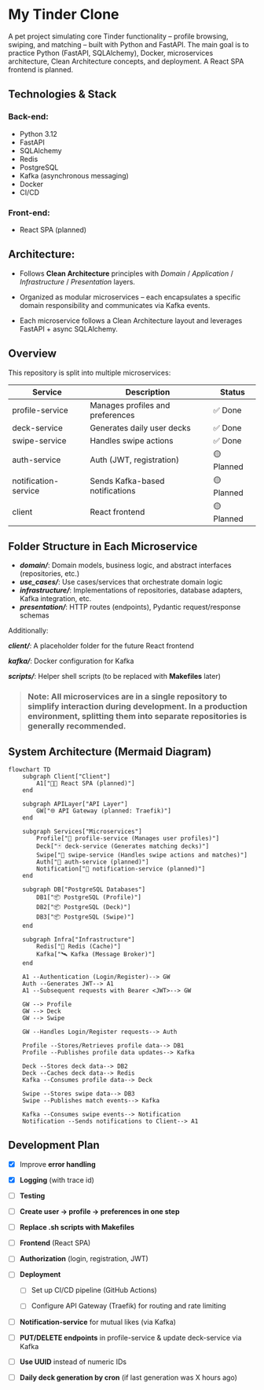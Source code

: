 # My Tinder Clone

A pet project simulating core Tinder functionality – profile browsing, swiping, and matching – built with Python and FastAPI.
The main goal is to practice Python (FastAPI, SQLAlchemy), Docker, microservices architecture, Clean Architecture concepts, and deployment. A React SPA frontend is planned.

## Technologies & Stack
### Back-end:

- Python 3.12
- FastAPI
- SQLAlchemy
- Redis
- PostgreSQL
- Kafka (asynchronous messaging)
- Docker
- CI/CD

### Front-end:
- React SPA (planned)

## Architecture:

- Follows **Clean Architecture** principles with *Domain* / *Application* / *Infrastructure* / *Presentation* layers.

- Organized as modular microservices – each encapsulates a specific domain responsibility and communicates via Kafka events.

- Each microservice follows a Clean Architecture layout and leverages FastAPI + async SQLAlchemy.

## Overview
This repository is split into multiple microservices:

| Service             | Description                        | Status       |
|---------------------|------------------------------------|--------------|
| profile-service     | Manages profiles and preferences   | ✅ Done       |
| deck-service        | Generates daily user decks         | ✅ Done       |
| swipe-service       | Handles swipe actions              | ✅ Done       |
| auth-service        | Auth (JWT, registration)           | 🟡 Planned    |
| notification-service| Sends Kafka-based notifications    | 🟡 Planned    |
| client              | React frontend                     | 🟡 Planned    |

## Folder Structure in Each Microservice

-  **_domain/_**: Domain models, business logic, and abstract interfaces (repositories, etc.)
-  **_use_cases/_**: Use cases/services that orchestrate domain logic
-  **_infrastructure/_**: Implementations of repositories, database adapters, Kafka integration, etc.
-  **_presentation/_**: HTTP routes (endpoints), Pydantic request/response schemas

Additionally:

**_client/_**: A placeholder folder for the future React frontend

**_kafka/_**: Docker configuration for Kafka

**_scripts/_**: Helper shell scripts (to be replaced with **Makefiles** later)



> ### Note: All microservices are in a single repository to simplify interaction during development. In a production environment, splitting them into separate repositories is generally recommended.

## System Architecture (Mermaid Diagram)
```mermaid
flowchart TD
    subgraph Client["Client"]
        A1["🧑‍💻 React SPA (planned)"]
    end

    subgraph APILayer["API Layer"]
        GW["🌐 API Gateway (planned: Traefik)"]
    end

    subgraph Services["Microservices"]
        Profile["👤 profile-service (Manages user profiles)"]
        Deck["🃏 deck-service (Generates matching decks)"]
        Swipe["💚 swipe-service (Handles swipe actions and matches)"]
        Auth["🔐 auth-service (planned)"]
        Notification["🔔 notification-service (planned)"]
    end

    subgraph DB["PostgreSQL Databases"]
        DB1["📦 PostgreSQL (Profile)"]
        DB2["📦 PostgreSQL (Deck)"]
        DB3["📦 PostgreSQL (Swipe)"]
    end

    subgraph Infra["Infrastructure"]
        Redis["🧠 Redis (Cache)"]
        Kafka["🛰 Kafka (Message Broker)"]
    end

    A1 --Authentication (Login/Register)--> GW
    Auth --Generates JWT--> A1
    A1 --Subsequent requests with Bearer <JWT>--> GW

    GW --> Profile
    GW --> Deck
    GW --> Swipe

    GW --Handles Login/Register requests--> Auth

    Profile --Stores/Retrieves profile data--> DB1
    Profile --Publishes profile data updates--> Kafka

    Deck --Stores deck data--> DB2
    Deck --Caches deck data--> Redis
    Kafka --Consumes profile data--> Deck

    Swipe --Stores swipe data--> DB3
    Swipe --Publishes match events--> Kafka

    Kafka --Consumes swipe events--> Notification
    Notification --Sends notifications to Client--> A1
```



## Development Plan

 - [x] Improve **error handling**

 - [x] **Logging** (with trace id)

 - [ ] **Testing**

 - [ ] **Create user → profile → preferences in one step**

 - [ ] **Replace .sh scripts with Makefiles**

 - [ ] **Frontend** (React SPA)

 - [ ] **Authorization** (login, registration, JWT)

 - [ ] **Deployment**

    - [ ] Set up CI/CD pipeline (GitHub Actions)

    - [ ] Configure API Gateway (Traefik) for routing and rate limiting

 - [ ] **Notification-service** for mutual likes (via Kafka)

 - [ ] **PUT/DELETE endpoints** in profile-service & update deck-service via Kafka

 - [ ] **Use UUID** instead of numeric IDs

 - [ ] **Daily deck generation by cron** (if last generation was X hours ago)
